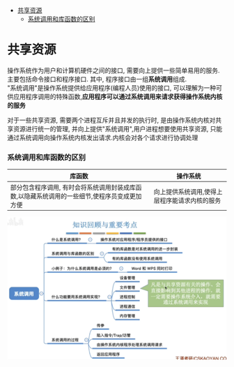 - [共享资源](#共享资源)
    - [系统调用和库函数的区别](#系统调用和库函数的区别)

# 共享资源
操作系统作为用户和计算机硬件之间的接口, 需要向上提供一些简单易用的服务. 主要包括命令接口和程序接口. 其中, 程序接口由一组**系统调用**组成.\
"系统调用"是操作系统提供给应用程序(编程人员)使用的接口, 可以理解为一种可供应用程序调用的特殊函数,**应用程序可以通过系统调用来请求获得操作系统内核的服务**

对于一些共享资源, 需要两个进程互斥并且并发的执行时, 是由操作系统内核对共享资源进行统一的管理, 并向上提供"系统调用",用户进程想要使用共享资源, 只能通过系统调用向操作系统内核发出请求.内核会对各个请求进行协调处理
### 系统调用和库函数的区别
|库函数|操作系统|
|---|---|
|部分包含程序调用, 有时会将系统调用封装成库函数,以隐藏系统调用的一些细节,使程序员变成更加方便|向上提供系统调用,使得上层程序能请求内核的服务

<img src="img/../../img/系统调用考点.png">